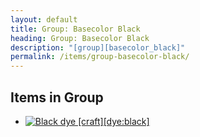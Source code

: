 ```yaml
---
layout: default
title: Group: Basecolor Black
heading: Group: Basecolor Black
description: "[group][basecolor_black]"
permalink: /items/group-basecolor-black/
---
```



## Items in Group

<ul class="list-items clearfix">
    <li><a href="{{site.baseurl}}/items/dye-black/"><img src="{{site.baseurl}}/assets/img/items/textures/dye_black.png" data-toggle="tooltip" title="Black dye [craft][dye:black]"></a></li>
</ul>

